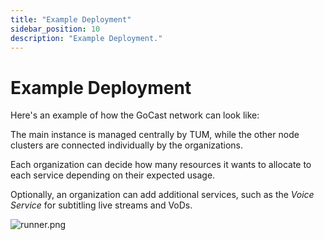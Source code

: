 ```yaml
---
title: "Example Deployment"
sidebar_position: 10
description: "Example Deployment."
---
```


# Example Deployment

Here's an example of how the GoCast network can look like:

The main instance is managed centrally by TUM, while the other node clusters are connected individually by the organizations.

Each organization can decide how many resources it wants to allocate to each service depending on their expected usage.

Optionally, an organization can add additional services, such as the _Voice Service_ for subtitling live streams and VoDs.

![runner.png](/deployment/DeploymentDiagram.png)
